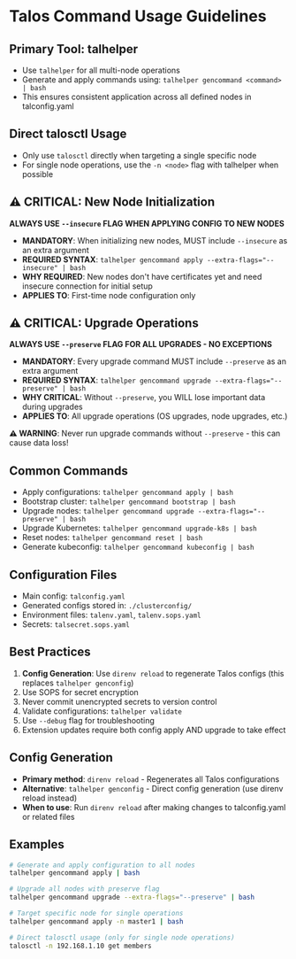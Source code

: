 # Talos Command Usage Guidelines

## Primary Tool: talhelper

- Use `talhelper` for all multi-node operations
- Generate and apply commands using: `talhelper gencommand <command> | bash`
- This ensures consistent application across all defined nodes in talconfig.yaml

## Direct talosctl Usage

- Only use `talosctl` directly when targeting a single specific node
- For single node operations, use the `-n <node>` flag with talhelper when possible

## ⚠️ CRITICAL: New Node Initialization

**ALWAYS USE `--insecure` FLAG WHEN APPLYING CONFIG TO NEW NODES**

- **MANDATORY**: When initializing new nodes, MUST include `--insecure` as an extra argument
- **REQUIRED SYNTAX**: `talhelper gencommand apply --extra-flags="--insecure" | bash`
- **WHY REQUIRED**: New nodes don't have certificates yet and need insecure connection for initial setup
- **APPLIES TO**: First-time node configuration only

## ⚠️ CRITICAL: Upgrade Operations

**ALWAYS USE `--preserve` FLAG FOR ALL UPGRADES - NO EXCEPTIONS**

- **MANDATORY**: Every upgrade command MUST include `--preserve` as an extra argument
- **REQUIRED SYNTAX**: `talhelper gencommand upgrade --extra-flags="--preserve" | bash`
- **WHY CRITICAL**: Without `--preserve`, you WILL lose important data during upgrades
- **APPLIES TO**: All upgrade operations (OS upgrades, node upgrades, etc.)

**⚠️ WARNING**: Never run upgrade commands without `--preserve` - this can cause data loss!

## Common Commands

- Apply configurations: `talhelper gencommand apply | bash`
- Bootstrap cluster: `talhelper gencommand bootstrap | bash`
- Upgrade nodes: `talhelper gencommand upgrade --extra-flags="--preserve" | bash`
- Upgrade Kubernetes: `talhelper gencommand upgrade-k8s | bash`
- Reset nodes: `talhelper gencommand reset | bash`
- Generate kubeconfig: `talhelper gencommand kubeconfig | bash`

## Configuration Files

- Main config: `talconfig.yaml`
- Generated configs stored in: `./clusterconfig/`
- Environment files: `talenv.yaml`, `talenv.sops.yaml`
- Secrets: `talsecret.sops.yaml`

## Best Practices

1. **Config Generation**: Use `direnv reload` to regenerate Talos configs (this replaces `talhelper genconfig`)
2. Use SOPS for secret encryption
3. Never commit unencrypted secrets to version control
4. Validate configurations: `talhelper validate`
5. Use `--debug` flag for troubleshooting
6. Extension updates require both config apply AND upgrade to take effect

## Config Generation

- **Primary method**: `direnv reload` - Regenerates all Talos configurations
- **Alternative**: `talhelper genconfig` - Direct config generation (use direnv reload instead)
- **When to use**: Run `direnv reload` after making changes to talconfig.yaml or related files

## Examples

```bash
# Generate and apply configuration to all nodes
talhelper gencommand apply | bash

# Upgrade all nodes with preserve flag
talhelper gencommand upgrade --extra-flags="--preserve" | bash

# Target specific node for single operations
talhelper gencommand apply -n master1 | bash

# Direct talosctl usage (only for single node operations)
talosctl -n 192.168.1.10 get members
```
